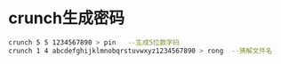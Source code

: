# crunch生成密码

```bash
crunch 5 5 1234567890 > pin   --生成5位数字码
crunch 1 4 abcdefghijklmnobqrstuvwxyz1234567890 > rong  --猜解文件名
```
